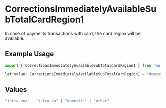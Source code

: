 # CorrectionsImmediatelyAvailableSubTotalCardRegion1

In case of payments transactions with card, the card region will be available.

## Example Usage

```typescript
import { CorrectionsImmediatelyAvailableSubTotalCardRegion1 } from "mollie-api-typescript/models/operations";

let value: CorrectionsImmediatelyAvailableSubTotalCardRegion1 = "domestic";
```

## Values

```typescript
"intra-eea" | "intra-eu" | "domestic" | "other"
```